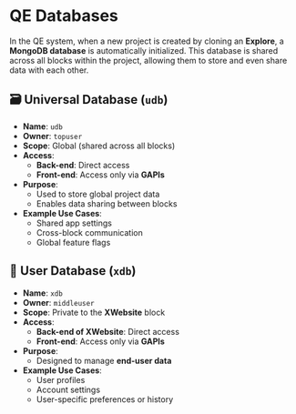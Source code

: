 
# QE Databases

In the QE system, when a new project is created by cloning an **Explore**, a **MongoDB database** is automatically initialized. This database is shared across all blocks within the project, allowing them to store and even share data with each other.

## 🗃️ Universal Database (`udb`)

- **Name**: `udb`
- **Owner**: `topuser`
- **Scope**: Global (shared across all blocks)
- **Access**:
  - **Back-end**: Direct access
  - **Front-end**: Access only via **GAPIs**
- **Purpose**: 
  - Used to store global project data
  - Enables data sharing between blocks
- **Example Use Cases**:
  - Shared app settings
  - Cross-block communication
  - Global feature flags

## 👤 User Database (`xdb`)

- **Name**: `xdb`
- **Owner**: `middleuser`
- **Scope**: Private to the **XWebsite** block
- **Access**:
  - **Back-end of XWebsite**: Direct access
  - **Front-end**: Access only via **GAPIs**
- **Purpose**: 
  - Designed to manage **end-user data**
- **Example Use Cases**:
  - User profiles
  - Account settings
  - User-specific preferences or history

